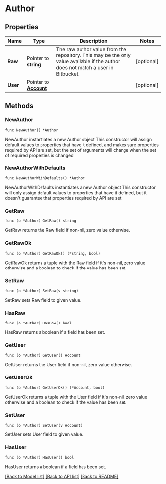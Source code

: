 # Author

## Properties

Name | Type | Description | Notes
------------ | ------------- | ------------- | -------------
**Raw** | Pointer to **string** | The raw author value from the repository. This may be the only value available if the author does not match a user in Bitbucket. | [optional] 
**User** | Pointer to [**Account**](Account.md) |  | [optional] 

## Methods

### NewAuthor

`func NewAuthor() *Author`

NewAuthor instantiates a new Author object
This constructor will assign default values to properties that have it defined,
and makes sure properties required by API are set, but the set of arguments
will change when the set of required properties is changed

### NewAuthorWithDefaults

`func NewAuthorWithDefaults() *Author`

NewAuthorWithDefaults instantiates a new Author object
This constructor will only assign default values to properties that have it defined,
but it doesn't guarantee that properties required by API are set

### GetRaw

`func (o *Author) GetRaw() string`

GetRaw returns the Raw field if non-nil, zero value otherwise.

### GetRawOk

`func (o *Author) GetRawOk() (*string, bool)`

GetRawOk returns a tuple with the Raw field if it's non-nil, zero value otherwise
and a boolean to check if the value has been set.

### SetRaw

`func (o *Author) SetRaw(v string)`

SetRaw sets Raw field to given value.

### HasRaw

`func (o *Author) HasRaw() bool`

HasRaw returns a boolean if a field has been set.

### GetUser

`func (o *Author) GetUser() Account`

GetUser returns the User field if non-nil, zero value otherwise.

### GetUserOk

`func (o *Author) GetUserOk() (*Account, bool)`

GetUserOk returns a tuple with the User field if it's non-nil, zero value otherwise
and a boolean to check if the value has been set.

### SetUser

`func (o *Author) SetUser(v Account)`

SetUser sets User field to given value.

### HasUser

`func (o *Author) HasUser() bool`

HasUser returns a boolean if a field has been set.


[[Back to Model list]](../README.md#documentation-for-models) [[Back to API list]](../README.md#documentation-for-api-endpoints) [[Back to README]](../README.md)


